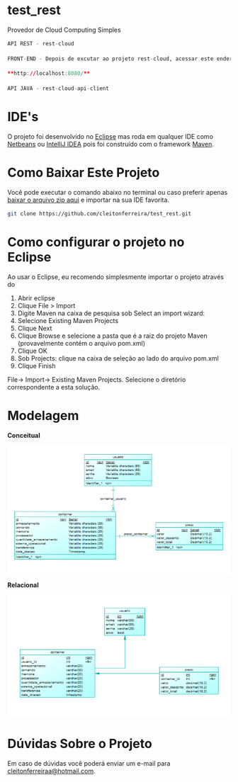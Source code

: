 test_rest
================ 

Provedor de Cloud Computing Simples

```r
API REST - rest-cloud

FRONT-END - Depois de excutar ao projeto rest-cloud, acessar este endereço:

**http://localhost:8080/**

API JAVA - rest-cloud-api-client
```

IDE's
================

O projeto foi desenvolvido no [Eclipse](https://eclipse.org) mas roda em qualquer IDE como [Netbeans](https://netbeans.org/) ou [IntelliJ IDEA](https://www.jetbrains.com/idea/) pois foi construído com o framework [Maven](https://maven.apache.org/). 

Como Baixar Este Projeto
================

Você pode executar o comando abaixo no terminal ou caso preferir apenas [baixar o arquivo zip aqui](https://github.com/cleitonferreira/Materialized/archive/master.zip) e importar na sua IDE favorita.

```sh
git clone https://github.com/cleitonferreira/test_rest.git
```

Como configurar o projeto no Eclipse
================

Ao usar o Eclipse, eu recomendo simplesmente importar o projeto através do
1. Abrir eclipse
2. Clique File > Import
3. Digite Maven na caixa de pesquisa sob Select an import wizard:
4. Selecione  Existing Maven Projects
5. Clique Next
6. Clique Browse e selecione a pasta que é a raiz do projeto Maven (provavelmente contém o arquivo pom.xml)
7. Clique OK
8. Sob Projects: clique na caixa de seleção ao lado do arquivo pom.xml
9. Clique Finish


File-> Import-> Existing Maven Projects. 
Selecione o diretório
correspondente a esta solução.


Modelagem
================

**Conceitual**

![Conceitual](modelagem/conceitual.png?raw=true)

**Relacional**

![Relacional](modelagem/relacional.png?raw=true)


Dúvidas Sobre o Projeto
================

Em caso de dúvidas você poderá enviar um e-mail para [cleitonferreiraa@hotmail.com](cleitonferreiraa@hotmail.com).